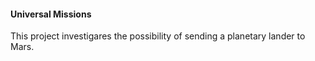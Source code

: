 #### Universal Missions

This project investigares the possibility of sending a planetary lander to Mars.
